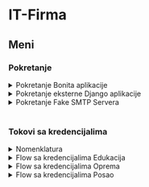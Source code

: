 # IT-Firma


## Meni


### Pokretanje 

<details>
  <summary> Pokretanje Bonita aplikacije </summary> <br/>
  
Da bi pokrenuli aktivnu verziju projekta, potrebno je da u sekciji **File** izaberete opciju **Import** a potom **BOS archive** i da nadjete **.bos** fajl na vasem racunaru koji predstavlja ovaj projekat. 
  
Kada ste izabrali projekat i importovali ga, verovatno cete imate neke errore. Razlog tome moze da bude vise razloga. Prvo sto bi trebalo uraditi je da odradite "Refresh" projekta 

  ![image](https://user-images.githubusercontent.com/49925421/155209125-8eb0045a-783a-4530-95e0-182b20c7139d.png)

  nakon toga "Deploy"
  
  ![image](https://user-images.githubusercontent.com/49925421/155209347-36088727-29dc-4ab3-8257-bcb8f4c3e3b5.png)

  i nakon toga "Validate"

![image](https://user-images.githubusercontent.com/49925421/155209439-b9bc3e2c-f913-4f7c-b52d-9247711aada9.png)

 Sada bi trebalo da je sve uredu.
  
  
  </details>
  
  <details>
   <summary> Pokretanje eksterne Django aplikacije </summary> <br/>

  
  Bonita app comunicate with external Django app. You need to start that app locally at port 8000 ie. your beginning URL path of the external app should start as http://127.0.0.1:8000
  eg. we use exactly this URL for payment http://127.0.0.1:8000/payment/payment/
  
  Before you start Django app install all from requirements.txt
  
  To start Django app:
  
  1. cd to /uppPaymentApp
  2. run command "python manage.py runserver"
  
  

 </details> 
 
 <details>
   <summary> Pokretanje Fake SMTP Servera </summary> <br/>
  
- Download link: http://nilhcem.com/FakeSMTP/download.html
  
- Unesite port 2525 i izaberite folder u kom zelite da cuvate mailove
  
- Nakon toga idite na "Server start"
  
![image](https://user-images.githubusercontent.com/49925421/155211546-826b27f6-5413-41e9-9035-658e72fa2770.png)

  
 
 </details> 
 
 <br/>
 
 ### Tokovi sa kredencijalima
 
 <details> 
  <summary> Nomenklatura </summary> <br/>
  
Kako bi se sam proces lakse koristio i razumeo, ukrakto sledi objasnjenje koriscenje nomenklature clanove organizacije, njihovih imena i prezimena kao i uloga u organizaciji na osnovu istih.

Ime svakog clana zaposlenog je totalno proizvoljno, ono sto je bitno jeste prezime. Iz samog prezimena se moze automatski zakljuciti i uloga koju taj zaposleni obavlja u organizaciji. Npr. Ana **Finansic** je neko ko pripada finansijama. Sa druge strane, sef finansija, kao i svaki sef u organizaciji kao prvo slovo prezimena ima slovo **S**, pa tako i sef finansija Vladislav **Sfinansic** ima tako prezime. Neki od primera su jos i agent smestaja Aco **Asmestic** ili sef hr sluzbe Zorica **Shraric** itd itd.
  
</details>
 
 
 <details>
   <summary> Flow sa kredencijalima Edukacija </summary> <br/>
  - Lozinka za svakog korisnika je nepromenjena, odnosno bpm.

  *****Slucaj da izaberemo da je kurs online*****
  - Ulogujemo se kao zaposleni <b>marko.hraric</b> i saljemo zahtev za edukaciju.
  - Ulogujemo se kao direktni nadredjeni od marko.hraric, a to je <b>zorica.shraric</b> i vrsimo prihvatanje ili odbijanje zahteva.
  - Ukoliko je odobrena edukacija, ulogujemo se kao sef finansija, <b>vladislav.sfinansic</b>. Vrsimo pregledanje zahteva i izbor kome ce se u opstoj sluzbi proslediti taj zahtev. Moguce opcije su zaposleni u opstoj sluzbi, <b>katja.opstic</b> ili <b>nadja.opstic</b>. Izaberemo npr. katja.opstic.
  - Ulogujemo se kao <b>katja.opstic</b>, vrsimo analizu zahteva i izvrsavanje placanja kursa. Tada se marko.hraric obavestava da je kurs uplacen.
  - Ulogujemo se kao <b>marko.hraric</b> i potvrdimo edukaciju.

   *****Slucaj da izaberemo da je kurs uzivo*****
  - Ulogujemo se kao zaposleni <b>marko.hraric</b> i saljemo zahtev za edukaciju.
  - Ulogujemo se kao direktni nadredjeni od marko.hraric, a to je <b>zorica.shraric</b> i vrsimo prihvatanje ili odbijanje zahteva. Ukoliko smo prihvatili zahtev, navodimo dozvoljeni budzet.
  - Ukoliko je odobrena edukacija, ulogujemo se kao sef finansija, <b>vladislav.sfinansic</b>. Vrsimo pregledanje zahteva i izbor kome ce se u opstoj sluzbi proslediti taj zahtev. Moguce opcije su zaposleni u opstoj sluzbi, <b>katja.opstic</b> ili <b>nadja.opstic</b>. Izaberemo npr. katja.opstic.
  - Ulogujemo se kao agent smestaja, odnosno <b>braco.asmestic</b> i biramo ponudu smestaja.
  - Ulogujemo se kao agent prevoza, odnosno <b>danica.aprevozic</b> i biramo prevoz.

   *Ukoliko su opcije u okviru budzeta*
  - Uogujemo se kao <b>marko.hraric</b> i biramo jednu od njih.
  - Ulogujemo se kao clan opste sluzbe <b>katja.opstic</b> i vrsimo placanje. Zatim se marko.hraric obavestava o izvrsenoj rezervaciji.
  - Ulogujemo se kao <b>marko.hraric</b> i potvrdimo rezervaciju, a potom edukaciju.

   *Ukoliko opcije nisu u okviru budzeta*
  -  Ulogujemo se kao sef zaposlenog, <b>zorica.shraric</b> i vrsimo prihvatanje ili odbijanje.
  -  Ulogujemo se kao clan opste sluzbe <b>katja.opstic</b> i vrsimo placanje. Zatim se marko.hraric obavestava o izvrsenoj rezervaciji.
  -  Ulogujemo se kao <b>marko.hraric</b> i potvrdimo rezervaciju, a potom edukaciju.

  
   </details>
   
 <details>
   <summary> Flow sa kredencijalima Oprema  </summary> <br/>
  
 - Ulogujemo se kao zaposleni u HR sluzbi. Kredencijali: username: goran.hraric password: bpm
  
 - Startujemo proces Nabavke, nakon toga dodamo stavke i submitujemo zahtev 
  
 - Ulogujemo se kao direktni nadredjeni tj. sef zaposlenog. Kredencijali: username: zorica.shraric password: bpm
  
 - Direktni nadredjeni ima mogucnost da odobri ili ne odobri zahtev, ukoliko odbije pristize mu proces u kom unosi obrazlozenje i nakon toga se obavestava zaposleni i proces terminira, ukoliko je preliminarno odobrio zahtev on unosi i maksimalni budzet za nabavku.
  
 - Ulogujemo se kao sef sluzbe nabavke. Kredencijali: username: marko.snabavic password: bpm
  
 - Sef sluzbe nabavke pregleda i prosledjuje nabavke. 

 - Ulogujemo se kao zaposleni u sluzbi nabavke. Kredencijali: username: drago.nabavic password: bpm
 
 - Zaposleni u sluzbi nabavke analizira zahtev i odredjuje da li trazena oprema/materijal postoji u lokalnom magacinu u dovoljnoj kolicini, i po potrebi kontaktira i trazi ponude od dobavljaca.
  
 - Ulogujemo se kao dobavljac.  Kredencijali: username: boban.dobavljacic password: bpm
  
 - Dobavljac unosi ponude i jedinicnu cenu za ponude 

 - Kada istekne vreme(5 dana) ulogujemo se kao zaposleni u sluzbi nabavke. Kredencijali: username: drago.nabavic password: bpm (Radi testiranja mozemo smanjiti time boundary na minute)
  
 - Zaposleni u sluzbi nabavke pregleda pristigle ponude i salje sefu nabavke na odobrenje najbolju ponudu.
  
 - Ulogujemo se kao sef sluzbe nabavke. Kredencijali: username: marko.snabavic password: bpm

 - Sef sluzbe nabavke pregleda ponudu i potencijalno je odobrava.
 
 - Ukoliko je ponuda bila skuplja za 15% zatrazena je dodatna saglasnost od sefa zaposlenog koji je trazio opremu. To mozemo proveriti tako sto se ulogujemo se kao direktni nadredjeni tj. sef zaposlenog. Kredencijali: username: zorica.shraric password: bpm
  
 - Ukoliko je ponuda bila za vevi procenat skuplja od ocekivane cene zaposleni i njegov sef su obavesteni da nabavka nece biti obavljena. To mozemo proveriti ulogujemo se kao direktni nadredjeni tj. sef zaposlenog. Kredencijali: username: zorica.shraric password: bpm. I tako sto se ulogujemo se kao zaposleni u HR sluzbi. Kredencijali: username: goran.hraric password: bpm 
  
- Ukoliko je nabavka odobrena pokrece se servis placanja 
  
- Ulogujemo se kao zaposleni u sluzbi nabavke. Kredencijali: username: drago.nabavic password: bpm
  
- Zaposleni u sluzbi nabavke kreira dokument porudzbenice
  
- Ulogujemo se kao sef sluzbe nabavke. Kredencijali: username: marko.snabavic password: bpm
  
- Sef sluzbe nabavke subpotpisuje placanje 
  
- Ulogujemo se kao direktni nadredjeni tj. sef zaposlenog. Kredencijali: username: zorica.shraric password: bpm.
  
- Sef zaposlenog subpotpisuje placanje 

- Ulogujemo se kao zaposleni u HR sluzbi. Kredencijali: username: goran.hraric password: bpm

- Zaposleni prima robu 
  
 </details>
   
   
 <details>
   <summary> Flow sa kredencijalima Posao  </summary> <br/>
  - Lozinka za svakog korisnika je nepromenjena, odnosno bpm.
- Kandidati su: <b>ivana.kandidatic</b>, <b>mima.kandidatic</b>.
- Ulogujemo se kao kandidat, npr. <b>ivana.kandidatic</b> i saljemo zahtev.
- Ulogujemo se kao HR zaposleni, odnosno <b>marko.hraric</b>. Inicijalno se task za analizu i odlucivanje o prihvatanju zahteva za posao dodeljuje marko.hraric. Nakon sto istekne prijava, task se dodeljuje HR zaposlenom, odnosno <b>goran.hraric</b>.
- Moguce je imati uvid u statistiku gde je potrebno potvrditi ukoliko zelimo da je pogledamo. Ako odbijemo, pregled statistike nam nece biti omogucen.

   *Slucaj da je zahtev odbijen*
  - Ulogujemo se kao sef HR sluzbe, <b>zorica.shraric</b> gde mozemo da prihvatimo odbijanje zahteva. Ukoliko prihvatimo odbijanje zahteva, ivana.kandidatic se obavestava da vise nije u krugu za zaposlenje i proces se terminira. Ukoliko se ne prihvati odbijanje, proces se nastavlja.

   *Slucaj da zahtev nije odbijen*
  - Ukoliko je prijava prihvacena, ulogujemo se kao HR sef, <b>zorica.shraric</b>.
  - Prilikom izbora intervjuera, bira se jedan od HR zaposlenih (goran.hraric, marko.hraric), senior (dragan.protsenioric, savo.protsenioric), osoba koja poznaje bar 1 jezi (angela.intervjuic, bergela.sintervjuic).
  - Ulogujemo se kao npr. <b>goran.hraric</b> i izaberemo 3 termina za intervju.
  - Ulogujemo se kao npr. <b>dragan.protsenioric</b> i izaberemo 3 termina za intervju.
  - Ulogujemo se kao npr. <b>angela.intervjuic</b> i izaberemo 3 termina za intervju.

   *Slucaj da kandidat prihvati neki od termina*
  - Ulogujemo se kao kandidat <b>ivana.kandidatic</b> i izaberemo 1 od ponudjenih termina.
  - Ulogujemo se kao <b>goran.hraric</b> i ocenimo kandidata.
  - Ulogujemo se kao <b>dragan.protsenioric</b> i ocenimo kandidata.
  - Ulogujemo se kao <b>angela.intervjuic</b> i ocenimo kandidata.

   *Slucaj da kandidat ne prodje eliminaciju*
  - Proces se zavrsava.

   *Slucaj da kandidat prodje eliminaciju*
  - Ulogujemo kao sef HR sluzbe, <b>zorica.shraric</b> i donosimo konacnu odluku o zaposlenju.

   *Slucaj da kandidat ne prihvati neki od termina*
  - Ukoliko zeli da odustane od prijave, potrebno je da izaberemo 0 u izboru termina i time se obradjivac zahteva, marko.hraric obavestava o odustanku.


   </details> <br/>

  
